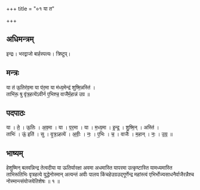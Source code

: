 +++
title = "०१ या त"

+++
## अधिमन्त्रम्
इन्द्रः। भरद्वाजो बार्हस्पत्यः। त्रिष्टुप्।

## मन्त्रः
या त॑ ऊ॒तिर॑व॒मा या प॑र॒मा या म॑ध्य॒मेन्द्र॑ शुष्मि॒न्नस्ति॑ ।  
ताभि॑रू॒ षु वृ॑त्र॒हत्ये॑ऽवीर्न ए॒भिश्च॒ वाजै॑र्म॒हान्न॑ उग्र ॥

## पदपाठः
या । ते॒ । ऊ॒तिः । अ॒व॒मा । या । प॒र॒मा । या । म॒ध्य॒मा । इ॒न्द्र॒ । शु॒ष्मि॒न् । अस्ति॑ ।  
ताभिः॑ । ऊं॒ इति॑ । सु । वृ॒त्र॒ऽहत्ये॑ । अ॒वीः॒ । नः॒ । ए॒भिः । च॒ । वाजैः॑ । म॒हान् । नः॒ । उ॒ग्र॒ ॥

## भाष्यम्
हेशुष्मिन् बलवन्निन्द्र तेत्वदीया या ऊतिर्यारक्षा अवमा अधमास्ति यापरमा उत्कृष्टास्ति यामध्यमास्ति ताभिरूतिभिः वृत्रहत्ये युद्धेनोस्मान् अत्यन्तं अवीः पालय किंचहेउग्रउद्गूर्णेन्द्र महांस्त्वं एभिर्भोज्यसाधनैर्वाजैरन्नैश्च नोस्मान्त्संयोजयेतिशेषः ॥ १ ॥